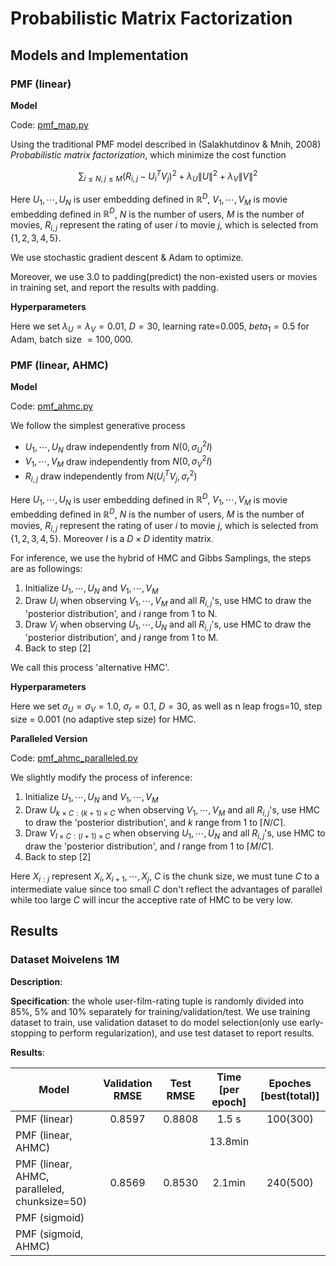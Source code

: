 # Probabilistic Matrix Factorization

## Models and Implementation

### PMF (linear)

**Model**

Code: [pmf_map.py](pmf_map.py)

Using the traditional PMF model described in (Salakhutdinov & Mnih, 2008) *Probabilistic matrix factorization*, which minimize the cost function

$$\sum_{i\le N, j \le M} {(R_{i,j}-U_i^TV_j)^2} + \lambda_U\|U\|^2 + \lambda_V\|V\|^2$$

Here $U_1,\cdots,U_N$ is user embedding defined in $\mathbb{R}^D$, $V_1,\cdots,V_M$ is movie embedding defined in $\mathbb{R}^D$, $N$ is the number of users, $M$ is the number of movies, $R_{i,j}$ represent the rating of user $i$ to movie $j$, which is selected from $\{1, 2, 3, 4, 5\}$.

We use stochastic gradient descent & Adam to optimize.

Moreover, we use $3.0$ to padding(predict) the non-existed users or movies in training set, and report the results with padding.

**Hyperparameters**

Here we set $\lambda_U=\lambda_V=0.01$, $D=30$, learning rate=0.005, $beta_1=0.5$ for Adam, batch size $=100,000$.

### PMF (linear, AHMC)

**Model**

Code: [pmf_ahmc.py](pmf_ahmc.py)

We follow the simplest generative process

- $U_1, \cdots, U_N$ draw independently from $N(0, \sigma_U^2 I)$
- $V_1, \cdots, V_M$ draw independently from $N(0, \sigma_V^2 I)$
- $R_{i,j}$ draw independently from $N(U_i^TV_j, \sigma_r^2)$

Here $U_1,\cdots,U_N$ is user embedding defined in $\mathbb{R}^D$, $V_1,\cdots,V_M$ is movie embedding defined in $\mathbb{R}^D$, $N$ is the number of users, $M$ is the number of movies, $R_{i,j}$ represent the rating of user $i$ to movie $j$, which is selected from $\{1, 2, 3, 4, 5\}$. Moreover $I$ is a $D \times D$ identity matrix.

For inference, we use the hybrid of HMC and Gibbs Samplings, the steps are as followings:

1. Initialize $U_1, \cdots, U_N$ and $V_1, \cdots, V_M$
2. Draw $U_i$ when observing $V_1, \cdots, V_M$ and all $R_{i,j}$'s, use HMC to draw the 'posterior distribution', and $i$ range from 1 to N.
3. Draw $V_j$ when observing $U_1, \cdots, U_N$ and all $R_{i,j}$'s, use HMC to draw the 'posterior distribution', and $j$ range from 1 to M.
4. Back to step [2]

We call this process 'alternative HMC'.

**Hyperparameters**

Here we set $\sigma_U=\sigma_V=1.0$, $\sigma_r=0.1$, $D=30$, as well as n leap frogs=10, step size = 0.001 (no adaptive step size) for HMC.

**Paralleled Version**

Code: [pmf\_ahmc\_paralleled.py](pmf_ahmc_paralleled.py)

We slightly modify the process of inference:

1. Initialize $U_1, \cdots, U_N$ and $V_1, \cdots, V_M$
2. Draw $U_{k\times C : (k+1)\times C}$ when observing $V_1, \cdots, V_M$ and all $R_{i,j}$'s, use HMC to draw the 'posterior distribution', and $k$ range from 1 to $\lceil N/C \rceil$.
3. Draw $V_{l\times C : (l+1)\times C}$ when observing $U_1, \cdots, U_N$ and all $R_{i,j}$'s, use HMC to draw the 'posterior distribution', and $l$ range from 1 to $\lceil M/C \rceil$.
4. Back to step [2]

Here $X_{i:j}$ represent $X_i, X_{i+1}, \cdots, X_{j}$, $C$ is the chunk size, we must tune $C$ to a intermediate value since too small $C$ don't reflect the advantages of parallel while too large $C$ will incur the acceptive rate of HMC to be very low.

## Results

### Dataset Moivelens 1M

**Description**:

**Specification**: the whole user-film-rating tuple is randomly divided into 85%, 5% and 10% separately for training/validation/test. We use training dataset to train, use validation dataset to do model selection(only use early-stopping to perform regularization), and use test dataset to report results.

**Results**: 

| Model                    | Validation RMSE | Test RMSE | Time [per epoch] |  Epoches [best(total)]  |
| ------------------------ |:---------------:|:---------:|:------------:|:-----:|
| PMF (linear)             | 0.8597          | 0.8808    | 1.5 s  | 100(300) |
| PMF (linear, AHMC)       |          |     | 13.8min |     |
| PMF (linear, AHMC, paralleled, chunksize=50)       |   0.8569       | 0.8530 | 2.1min | 240(500) |
| PMF (sigmoid)            |                 |           |        |     |
| PMF (sigmoid, AHMC)      |                 |           |        |     |
